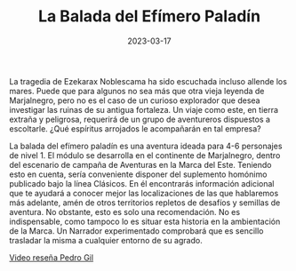 ﻿---
title: La Balada del Efímero Paladín
summary: Adéntrate en Marjalnegro, y disfruta con tus aventureros de este entorno desconocido, lleno de misterios y aventuras. Este es el primer módulo ambientado en esta tierra de oportunidades para los más bravos y aguerridos
authors:
  - Manu Sáez
date: 2023-03-17
type: post
categories:
- Clasicos de la Marca
- Linea MN
tags:
- Dungeon
- Exploración
minlevels: "1"
maxlevels: "2"
prices: 8€
session: "2"
mincharacters: "4"
maxcharacters: "6"
eval: oficial
cover: "mn2-la-balada-del-efimero-paladin.jpg"
download: "mn2-la-balada-del-efimero-paladin.pdf"
moreinfo: "https://tesorosdelamarca.com/producto/la-balada-del-efimero-paladin/"
license: "OGL"
draft: false

---

La tragedia de Ezekarax Noblescama ha sido escuchada incluso allende los mares.
Puede que para algunos no sea más que otra vieja leyenda de Marjalnegro, pero no es el caso de un curioso explorador que desea investigar las ruinas de su antigua fortaleza. Un viaje como este, en tierra extraña y peligrosa, requerirá de un grupo de aventureros dispuestos a escoltarle.
¿Qué espíritus arrojados le acompañarán en tal empresa?

La balada del efímero paladín es una aventura ideada para 4-6 personajes de nivel 1.
El módulo se desarrolla en el continente de Marjalnegro, dentro del escenario de campaña de Aventuras en la Marca del Este.
Teniendo esto en cuenta, sería conveniente disponer del suplemento homónimo publicado bajo la línea Clásicos.
En él encontrarás información adicional que te ayudará a conocer mejor las localizaciones de las que hablaremos más adelante, amén de otros territorios repletos de desafíos y semillas de aventura.
No obstante, esto es solo una recomendación. No es indispensable, como tampoco lo es situar esta historia en la ambientación de la Marca.
Un Narrador experimentado comprobará que es sencillo trasladar la misma a cualquier entorno de su agrado.


<p><a href="https://www.youtube.com/watch?v=m5q5HpT0ePk" target="_blank">Video reseña Pedro Gil</a></p>

